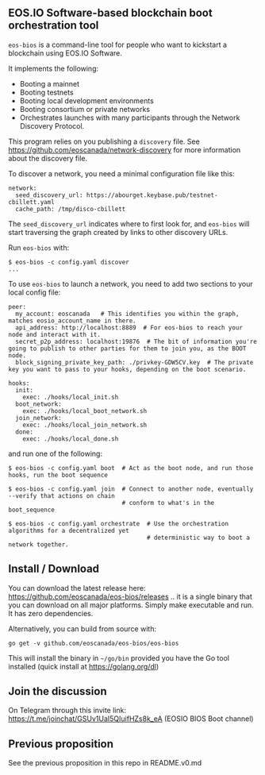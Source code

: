 EOS.IO Software-based blockchain boot orchestration tool
--------------------------------------------------------

`eos-bios` is a command-line tool for people who want to kickstart a
blockchain using EOS.IO Software.

It implements the following:
* Booting a mainnet
* Booting testnets
* Booting local development environments
* Booting consortium or private networks
* Orchestrates launches with many participants through the Network Discovery Protocol.

This program relies on you publishing a `discovery` file. See
https://github.com/eoscanada/network-discovery for more information
about the discovery file.

To discover a network, you need a minimal configuration file like this:

```
network:
  seed_discovery_url: https://abourget.keybase.pub/testnet-cbillett.yaml
  cache_path: /tmp/disco-cbillett
```

The `seed_discovery_url` indicates where to first look for, and `eos-bios` will start traversing the graph created by links to other discovery URLs.

Run `eos-bios` with:

```
$ eos-bios -c config.yaml discover
...
```

To use `eos-bios` to launch a network, you need to add two sections to your local config file:

```
peer:
  my_account: eoscanada   # This identifies you within the graph, matches eosio_account_name in there.
  api_address: http://localhost:8889  # For eos-bios to reach your node and interact with it.
  secret_p2p_address: localhost:19876  # The bit of information you're going to publish to other parties for them to join you, as the BOOT node.
  block_signing_private_key_path: ./privkey-GDW5CV.key  # The private key you want to pass to your hooks, depending on the boot scenario.

hooks:
  init:
    exec: ./hooks/local_init.sh
  boot_network:
    exec: ./hooks/local_boot_network.sh
  join_network:
    exec: ./hooks/local_join_network.sh
  done:
    exec: ./hooks/local_done.sh
```

and run one of the following:

```
$ eos-bios -c config.yaml boot  # Act as the boot node, and run those hooks, run the boot sequence

$ eos-bios -c config.yaml join  # Connect to another node, eventually --verify that actions on chain
                                # conform to what's in the boot_sequence

$ eos-bios -c config.yaml orchestrate  # Use the orchestration algorithms for a decentralized yet
                                       # deterministic way to boot a network together.
```

Install / Download
------------------

You can download the latest release here:
https://github.com/eoscanada/eos-bios/releases .. it is a single
binary that you can download on all major platforms. Simply make
executable and run. It has zero dependencies.

Alternatively, you can build from source with:

    go get -v github.com/eoscanada/eos-bios/eos-bios

This will install the binary in `~/go/bin` provided you have the Go
tool installed (quick install at https://golang.org/dl)


Join the discussion
-------------------

On Telegram through this invite link:
https://t.me/joinchat/GSUv1UaI5QIuifHZs8k_eA (EOSIO BIOS Boot channel)


Previous proposition
--------------------

See the previous proposition in this repo in README.v0.md
